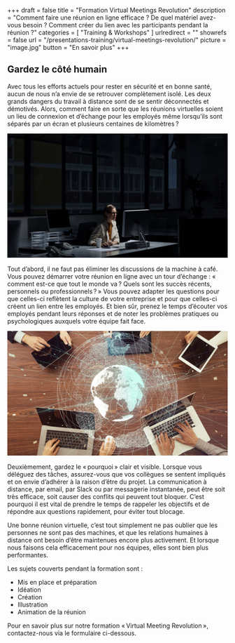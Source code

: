 +++
draft		= false
title		= "Formation Virtual Meetings Revolution"
description = "Comment faire une réunion en ligne efficace ? De quel matériel avez-vous besoin ? Comment créer du lien avec les participants pendant la réunion ?"
categories	= [ "Training & Workshops" ]
urlredirect	= ""
showrefs	= false
url	 		= "/presentations-training/virtual-meetings-revolution/"
picture		= "image.jpg"
button		= "En savoir plus"
+++

## Gardez le côté humain

Avec tous les efforts actuels pour rester en sécurité et en bonne santé, aucun de nous n’a envie de se retrouver complètement isolé. Les deux grands dangers du travail à distance sont de se sentir déconnectés et démotivés. Alors, comment faire en sorte que les réunions virtuelles soient un lieu de connexion et d’échange pour les employés même lorsqu’ils sont séparés par un écran et plusieurs centaines de kilomètres ?

![Travailleur seul](lonely.jpg)

Tout d’abord, il ne faut pas éliminer les discussions de la machine à café. Vous pouvez démarrer votre réunion en ligne avec un tour d’échange : « comment est-ce que tout le monde va ? Quels sont les succès récents, personnels ou professionnels ? » Vous pouvez adapter les questions pour que celles-ci reflètent la culture de votre entreprise et pour que celles-ci créent un lien entre les employés. Et bien sûr, prenez le temps d’écouter vos employés pendant leurs réponses et de noter les problèmes pratiques ou psychologiques auxquels votre équipe fait face.

![Réunion virtuelle](virtual-meeting.jpg)
 
Deuxièmement, gardez le « pourquoi » clair et visible. Lorsque vous déléguez des tâches, assurez-vous que vos collègues se sentent impliqués et on envie d’adhérer à la raison d’être du projet. La communication à distance, par email, par Slack ou par messagerie instantanée, peut être soit très efficace, soit causer des conflits qui peuvent tout bloquer. C’est pourquoi il est vital de prendre le temps de rappeler les objectifs et de répondre aux questions rapidement, pour éviter tout blocage. 

Une bonne réunion virtuelle, c’est tout simplement ne pas oublier que les personnes ne sont pas des machines, et que les relations humaines à distance ont besoin d’être maintenues encore plus activement. Et lorsque nous faisons cela efficacement pour nos équipes, elles sont bien plus performantes.

Les sujets couverts pendant la formation sont :

* Mis en place et préparation
* Idéation
* Création
* Illustration
* Animation de la réunion

Pour en savoir plus sur notre formation « Virtual Meeting Revolution », contactez-nous via le formulaire ci-dessous.
